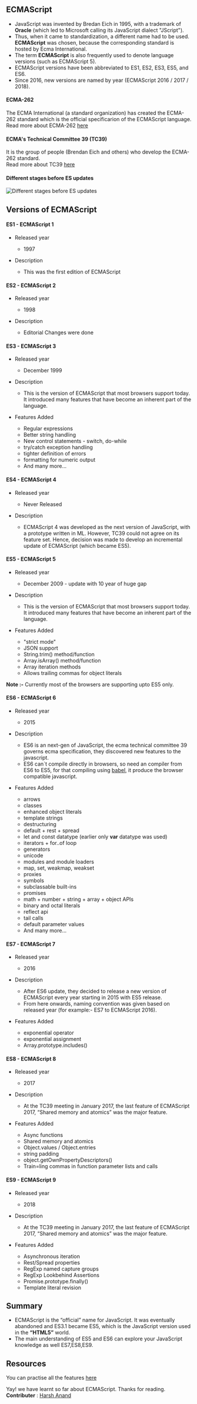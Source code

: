 ## ECMAScript
- JavaScript was invented by Bredan Eich in 1995, with a trademark of **Oracle** (which led to Microsoft calling its JavaScript dialect "JScript").
- Thus, when it came to standardization, a different name had to be used. **ECMAScript** was chosen, because the corresponding standard is hosted by Ecma International.
- The term **ECMAScript** is also frequently used to denote language versions (such as ECMAScript 5).
- ECMAScript versions have been abbreviated to ES1, ES2, ES3, ES5, and ES6.
- Since 2016, new versions are named by year (ECMAScript 2016 / 2017 / 2018).

#### ECMA-262
The ECMA International (a standard organization) has created the ECMA-262 standard which is the official specificarion of the ECMAScript language.<br>
Read more about ECMA-262 [here](https://www.ecma-international.org/publications-and-standards/standards/ecma-262/)

#### ECMA's Technical Committee 39 (TC39)
It is the group of people (Brendan Eich and others) who develop the ECMA-262 standard.<br>
Read more about TC39 [here](https://tc39.es/)

#### Different stages before ES updates

![Different stages before ES updates](./stages.PNG)

## Versions of ECMAScript

#### ES1 - ECMAScript 1 
* Released year
    * 1997

* Description
    * This was the first edition of ECMAScript

#### ES2 - ECMAScript 2
* Released year
    * 1998

* Description
    * Editorial Changes were done

#### ES3 - ECMAScript 3
* Released year
    * December 1999

* Description
    * This is the version of ECMAScript that most browsers support today. It introduced many features that have become an inherent part of the language.

* Features Added
    * Regular expressions
    * Better string handling
    * New control statements - switch, do-while
    * try/catch exception handling
    * tighter definition of errors
    * formatting for numeric output 
    * And many more...

#### ES4 - ECMAScript 4
* Released year
    * Never Released

* Description
    * ECMAScript 4 was developed as the next version of JavaScript, with a prototype written in ML. However, TC39 could not agree on its feature set. Hence, decision was made to develop an incremental update of ECMAScript (which became ES5).

#### ES5 - ECMAScript 5
* Released year
    * December 2009 - update with 10 year of huge gap 

* Description
    * This is the version of ECMAScript that most browsers support today. It introduced many features that have become an inherent part of the language.

* Features Added
    * "strict mode"
    * JSON support
    * String.trim() method/function
    * Array.isArray() method/function
    * Array iteration methods
    * Allows trailing commas for object literals

**Note :-** Currently most of the browsers are supporting upto ES5 only.

#### ES6 - ECMAScript 6
* Released year
    * 2015

* Description
    * ES6 is an next-gen of JavaScript, the ecma technical committee 39 governs ecma specification, they discovered new features to the javascript.
    * ES6 can`t compile directly in browsers, so need an compiler from ES6 to ES5, for that compiling using [babel](../Transpile_and_babel/README.md), it produce the browser compatible javascript.

* Features Added
    * arrows
    * classes
    * enhanced object literals
    * template strings
    * destructuring
    * default + rest + spread
    * let and const datatype (earlier only **var** datatype was used)
    * iterators + for..of loop
    * generators
    * unicode
    * modules and module loaders
    * map, set, weakmap, weakset
    * proxies
    * symbols
    * subclassable built-ins
    * promises
    * math + number + string + array + object APIs
    * binary and octal literals
    * reflect api
    * tail calls
    * default parameter values
    * And many more...

#### ES7 - ECMAScript 7
* Released year
    * 2016

* Description
    * After ES6 update, they decided to release a new version of ECMAScript every year starting in 2015 with ES5 release.
    * From here onwards, naming convention was given based on released year (for example:- ES7 to ECMAScript 2016).

* Features Added
    * exponential operator 
    * exponential assignment 
    * Array.prototype.includes()

#### ES8 - ECMAScript 8
* Released year
    * 2017

* Description
    * At the TC39 meeting in January 2017, the last feature of ECMAScript 2017, “Shared memory and atomics” was the major feature.

* Features Added
    * Async functions
    * Shared memory and atomics
    * Object.values / Object.entries
    * string padding
    * object.getOwnPropertyDescriptors()
    * Train=ling commas in function parameter lists and calls

#### ES9 - ECMAScript 9
* Released year
    * 2018

* Description
    * At the TC39 meeting in January 2017, the last feature of ECMAScript 2017, “Shared memory and atomics” was the major feature.

* Features Added
    * Asynchronous iteration
    * Rest/Spread properties
    * RegExp named capture groups
    * RegExp Lookbehind Assertions
    * Promise.prototype.finally()
    * Template literal revision

## Summary
- ECMAScript is the “official” name for JavaScript. It was eventually abandoned and ES3.1 became ES5, which is the JavaScript version used in the **“HTML5”** world.
- The main understanding of ES5 and ES6 can explore your JavaScript knowledge as well ES7,ES8,ES9.

## Resources
You can practise all the features [here](https://www.w3schools.com/js/js_versions.asp)

Yay! we have learnt so far about ECMAScript. Thanks for reading.<br>
__Contributer__ : [Harsh Anand](https://github.com/its-me-Harsh-Anand)


